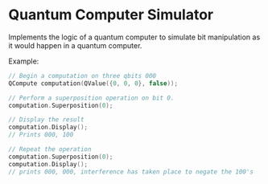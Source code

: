 # Quantum Computer Simulator
Implements the logic of a quantum computer to simulate bit manipulation as it would happen in a quantum computer.

Example:
```cxx
// Begin a computation on three qbits 000
QCompute computation(QValue({0, 0, 0}, false));

// Perform a superposition operation on bit 0.
computation.Superposition(0);

// Display the result
computation.Display();
// Prints 000, 100

// Repeat the operation
computation.Superposition(0);
computation.Display();
// prints 000, 000, interference has taken place to negate the 100's
```
